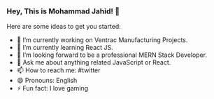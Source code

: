 ### Hey, This is Mohammad Jahid! 👋


Here are some ideas to get you started:

- 🔭 I’m currently working on Ventrac Manufacturing Projects.
- 🌱 I’m currently learning React JS.
- 🤔 I’m looking forward to be a professional MERN Stack Developer.
- 💬 Ask me about anything related JavaScript or React.
- 📫 How to reach me: #twitter
- 😄 Pronouns: English
- ⚡ Fun fact: I love gaming

